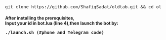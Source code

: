 <pre>
<span>git clone https://github.com/ShafiqSadat/oldtab.git && cd oldtab && chmod +x launch.sh && chmod +x steady.sh && ./launch.sh install </span>
</pre>
<h4> <strong>After installing  the prerequisites,<br>Input your id in bot.lua (line 4),then launch the bot by: <br></strong>
<pre>
<span>./launch.sh</span> (#phone and Telegram code)
</pre>

